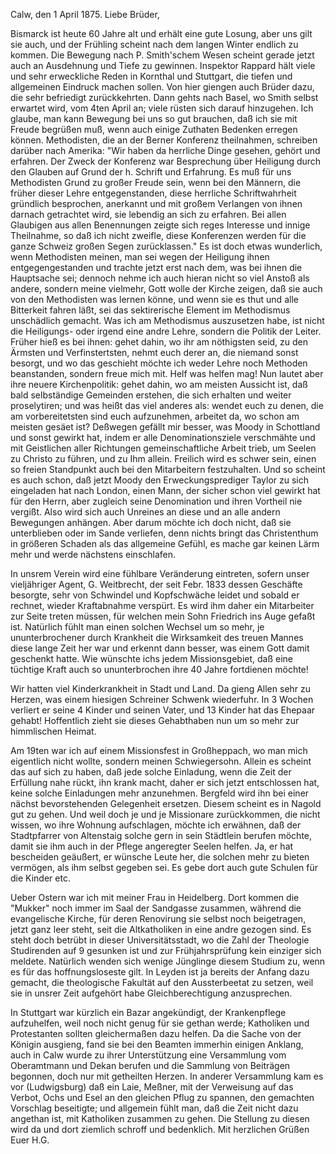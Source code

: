  Calw, den 1 April 1875.
Liebe Brüder,

Bismarck ist heute 60 Jahre alt und erhält eine gute Losung, aber uns gilt sie auch, und der Frühling scheint nach dem langen Winter endlich zu kommen. Die Bewegung nach P. Smith'schem Wesen scheint gerade jetzt auch an Ausdehnung und Tiefe zu gewinnen. Inspektor Rappard hält viele und sehr erweckliche Reden in Kornthal und Stuttgart, die tiefen und allgemeinen Eindruck machen sollen. Von hier giengen auch Brüder dazu, die sehr befriedigt zurückkehrten. Dann gehts nach Basel, wo Smith selbst erwartet wird, vom 4ten April an; viele rüsten sich darauf hinzugehen. Ich glaube, man kann Bewegung bei uns so gut brauchen, daß ich sie mit Freude begrüßen muß, wenn auch einige Zuthaten Bedenken erregen können. Methodisten, die an der Berner Konferenz theilnahmen, schreiben darüber nach Amerika: "Wir haben da herrliche Dinge gesehen, gehört und erfahren. Der Zweck der Konferenz war Besprechung über Heiligung durch den Glauben auf Grund der h. Schrift und Erfahrung. Es muß für uns Methodisten Grund zu großer Freude sein, wenn bei den Männern, die früher dieser Lehre entgegenstanden, diese herrliche Schriftwahrheit gründlich besprochen, anerkannt und mit großem Verlangen von ihnen darnach getrachtet wird, sie lebendig an sich zu erfahren. Bei allen Glaubigen aus allen Benennungen zeigte sich reges Interesse und innige Theilnahme, so daß ich nicht zweifle, diese Konferenzen werden für die ganze Schweiz großen Segen zurücklassen." Es ist doch etwas wunderlich, wenn Methodisten meinen, man sei wegen der Heiligung ihnen entgegengestanden und trachte jetzt erst nach dem, was bei ihnen die Hauptsache sei; dennoch nehme ich auch hieran nicht so viel Anstoß als andere, sondern meine vielmehr, Gott wolle der Kirche zeigen, daß sie auch von den Methodisten was lernen könne, und wenn sie es thut und alle Bitterkeit fahren läßt, sei das sektirerische Element im Methodismus unschädlich gemacht. Was ich am Methodismus auszusetzen habe, ist nicht die Heiligungs- oder irgend eine andre Lehre, sondern die Politik der Leiter. Früher hieß es bei ihnen: gehet dahin, wo ihr am nöthigsten seid, zu den Ärmsten und Verfinstertsten, nehmt euch derer an, die niemand sonst besorgt, und wo das geschieht möchte ich weder Lehre noch Methoden beanstanden, sondern freue mich mit. Helf was helfen mag! Nun lautet aber ihre neuere Kirchenpolitik: gehet dahin, wo am meisten Aussicht ist, daß bald selbständige Gemeinden erstehen, die sich erhalten und weiter proselytiren; und was heißt das viel anderes als: wendet euch zu denen, die am vorbereitetsten sind euch aufzunehmen, arbeitet da, wo schon am meisten gesäet ist? Deßwegen gefällt mir besser, was Moody in Schottland und sonst gewirkt hat, indem er alle Denominationsziele verschmähte und mit Geistlichen aller Richtungen gemeinschaftliche Arbeit trieb, um Seelen zu Christo zu führen, und zu Ihm allein. Freilich wird es schwer sein, einen so freien Standpunkt auch bei den Mitarbeitern festzuhalten. Und so scheint es auch schon, daß jetzt Moody den Erweckungsprediger Taylor zu sich eingeladen hat nach London, einen Mann, der sicher schon viel gewirkt hat für den Herrn, aber zugleich seine Denomination und ihren Vortheil nie vergißt. Also wird sich auch Unreines an diese und an alle andern Bewegungen anhängen. Aber darum möchte ich doch nicht, daß sie unterblieben oder im Sande verliefen, denn nichts bringt das Christenthum in größeren Schaden als das allgemeine Gefühl, es mache gar keinen Lärm mehr und werde nächstens einschlafen.

In unsrem Verein wird eine fühlbare Veränderung eintreten, sofern unser vieljähriger Agent, G. Weitbrecht, der seit Febr. 1833 dessen Geschäfte besorgte, sehr von Schwindel und Kopfschwäche leidet und sobald er rechnet, wieder Kraftabnahme verspürt. Es wird ihm daher ein Mitarbeiter zur Seite treten müssen, für welchen mein Sohn Friedrich ins Auge gefaßt ist. Natürlich fühlt man einen solchen Wechsel um so mehr, je ununterbrochener durch Krankheit die Wirksamkeit des treuen Mannes diese lange Zeit her war und erkennt dann besser, was einem Gott damit geschenkt hatte. Wie wünschte ichs jedem Missionsgebiet, daß eine tüchtige Kraft auch so ununterbrochen ihre 40 Jahre fortdienen möchte!

Wir hatten viel Kinderkrankheit in Stadt und Land. Da gieng Allen sehr zu Herzen, was einem hiesigen Schreiner Schwenk wiederfuhr. In 3 Wochen verliert er seine 4 Kinder und seinen Vater, und 13 Kinder hat das Ehepaar gehabt! Hoffentlich zieht sie dieses Gehabthaben nun um so mehr zur himmlischen Heimat.

Am 19ten war ich auf einem Missionsfest in Großheppach, wo man mich eigentlich nicht wollte, sondern meinen Schwiegersohn. Allein es scheint das auf sich zu haben, daß jede solche Einladung, wenn die Zeit der Erfüllung nahe rückt, ihn krank macht, daher er sich jetzt entschlossen hat, keine solche Einladungen mehr anzunehmen. Bergfeld wird ihn bei einer nächst bevorstehenden Gelegenheit ersetzen. Diesem scheint es in Nagold gut zu gehen. Und weil doch je und je Missionare zurückkommen, die nicht wissen, wo ihre Wohnung aufschlagen, möchte ich erwähnen, daß der Stadtpfarrer von Altenstaig solche gern in sein Städtlein berufen möchte, damit sie ihm auch in der Pflege angeregter Seelen helfen. Ja, er hat bescheiden geäußert, er wünsche Leute her, die solchen mehr zu bieten vermögen, als ihm selbst gegeben sei. Es gebe dort auch gute Schulen für die Kinder etc.

Ueber Ostern war ich mit meiner Frau in Heidelberg. Dort kommen die "Mukker" noch immer im Saal der Sandgasse zusammen, während die evangelische Kirche, für deren Renovirung sie selbst noch beigetragen, jetzt ganz leer steht, seit die Altkatholiken in eine andre gezogen sind. Es steht doch betrübt in dieser Universitätsstadt, wo die Zahl der Theologie Studirenden auf 9 gesunken ist und zur Frühjahrsprüfung kein einziger sich meldete. Natürlich wenden sich wenige Jünglinge diesem Studium zu, wenn es für das hoffnungsloseste gilt. In Leyden ist ja bereits der Anfang dazu gemacht, die theologische Fakultät auf den Aussterbeetat zu setzen, weil sie in unsrer Zeit aufgehört habe Gleichberechtigung anzusprechen.

In Stuttgart war kürzlich ein Bazar angekündigt, der Krankenpflege aufzuhelfen, weil noch nicht genug für sie gethan werde; Katholiken und Protestanten sollten gleichermaßen dazu helfen. Da die Sache von der Königin ausgieng, fand sie bei den Beamten immerhin einigen Anklang, auch in Calw wurde zu ihrer Unterstützung eine Versammlung vom Oberamtmann und Dekan berufen und die Sammlung von Beiträgen begonnen, doch nur mit getheilten Herzen. In anderer Versammlung kam es vor (Ludwigsburg) daß ein Laie, Meßner, mit der Verweisung auf das Verbot, Ochs und Esel an den gleichen Pflug zu spannen, den gemachten Vorschlag beseitigte; und allgemein fühlt man, daß die Zeit nicht dazu angethan ist, mit Katholiken zusammen zu gehen. Die Stellung zu diesen wird da und dort ziemlich schroff und bedenklich. 
 Mit herzlichen Grüßen Euer
 H.G.
